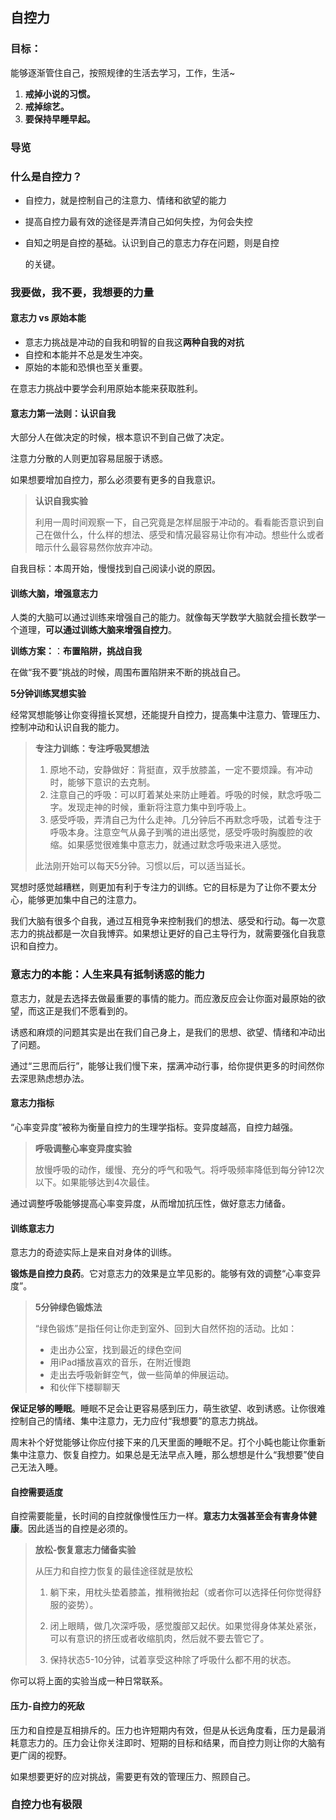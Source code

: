 ## 自控力

### 目标：

能够逐渐管住自己，按照规律的生活去学习，工作，生活~

1. **戒掉小说的习惯。**
2. **戒掉综艺。**
3. **要保持早睡早起。**

### 导览

### 什么是自控力？

* 自控力，就是控制自己的注意力、情绪和欲望的能力

* 提高自控力最有效的途径是弄清自己如何失控，为何会失控

- 自知之明是自控的基础。认识到自己的意志力存在问题，则是自控 

  的关键。

### 我要做，我不要，我想要的力量

#### 意志力 vs 原始本能

* 意志力挑战是冲动的自我和明智的自我这**两种自我的对抗**
* 自控和本能并不总是发生冲突。
* 原始的本能和恐惧也至关重要。

在意志力挑战中要学会利用原始本能来获取胜利。

#### 意志力第一法则：认识自我

大部分人在做决定的时候，根本意识不到自己做了决定。

注意力分散的人则更加容易屈服于诱惑。

如果想要增加自控力，那么必须要有更多的自我意识。

> **认识自我实验**
>
> 利用一周时间观察一下，自己究竟是怎样屈服于冲动的。看看能否意识到自己在做什么，什么样的想法、感受和情况最容易让你有冲动。想些什么或者暗示什么最容易然你放弃冲动。
>

自我目标：本周开始，慢慢找到自己阅读小说的原因。

#### 训练大脑，增强意志力

人类的大脑可以通过训练来增强自己的能力。就像每天学数学大脑就会擅长数学一个道理，**可以通过训练大脑来增强自控力**。

**训练方案：**：**布置陷阱，挑战自我**

在做“我不要”挑战的时候，周围布置陷阱来不断的挑战自己。

**5分钟训练冥想实验**

经常冥想能够让你变得擅长冥想，还能提升自控力，提高集中注意力、管理压力、控制冲动和认识自我的能力。



> **专注力训练：专注呼吸冥想法**
>
> 1. 原地不动，安静做好：背挺直，双手放膝盖，一定不要烦躁。有冲动时，能够下意识的去克制。
>2. 注意自己的呼吸：可以盯着某处来防止睡着。呼吸的时候，默念呼吸二字。发现走神的时候，重新将注意力集中到呼吸上。
> 3. 感受呼吸，弄清自己为什么走神。几分钟后不再默念呼吸，试着专注于呼吸本身。注意空气从鼻子到嘴的进出感觉，感受呼吸时胸腹腔的收缩。如果感觉很难集中意志力，就通过默念呼吸来进入感觉。
> 
> 此法刚开始可以每天5分钟。习惯以后，可以适当延长。

冥想时感觉越糟糕，则更加有利于专注力的训练。它的目标是为了让你不要太分心，能够更加集中自己的注意力。

我们大脑有很多个自我，通过互相竞争来控制我们的想法、感受和行动。每一次意志力的挑战都是一次自我博弈。如果想让更好的自己主导行为，就需要强化自我意识和自控力。

### 意志力的本能：人生来具有抵制诱惑的能力

意志力，就是去选择去做最重要的事情的能力。而应激反应会让你面对最原始的欲望，而这正是我们不愿看到的。

诱惑和麻烦的问题其实是出在我们自己身上，是我们的思想、欲望、情绪和冲动出了问题。

通过“三思而后行”，能够让我们慢下来，摆满冲动行事，给你提供更多的时间然你去深思熟虑想办法。

#### 意志力指标

“心率变异度”被称为衡量自控力的生理学指标。变异度越高，自控力越强。

> **呼吸调整心率变异度实验**
>
> 放慢呼吸的动作，缓慢、充分的呼气和吸气。将呼吸频率降低到每分钟12次以下。如果能够达到4次最佳。

通过调整呼吸能够提高心率变异度，从而增加抗压性，做好意志力储备。

#### 训练意志力

意志力的奇迹实际上是来自对身体的训练。

**锻炼是自控力良药**。它对意志力的效果是立竿见影的。能够有效的调整“心率变异度”。



> **5分钟绿色锻炼法**
>
> “绿色锻炼”是指任何让你走到室外、回到大自然怀抱的活动。比如：
>
> * 走出办公室，找到最近的绿色空间
> * 用iPad播放喜欢的音乐，在附近慢跑
> * 走出去呼吸新鲜空气，做一些简单的伸展运动。
> * 和伙伴下楼聊聊天

**保证足够的睡眠**。睡眠不足会让更容易感到压力，萌生欲望、收到诱惑。让你很难控制自己的情绪、集中注意力，无力应付“我想要”的意志力挑战。

周末补个好觉能够让你应付接下来的几天里面的睡眠不足。打个小盹也能让你重新集中注意力、恢复自控力。如果总是无法早点入睡，那么想想是什么“我想要”使自己无法入睡。

#### 自控需要适度

自控需要能量，长时间的自控就像慢性压力一样。**意志力太强甚至会有害身体健康**。因此适当的自控是必须的。

>**放松-恢复意志力储备实验**
>
>从压力和自控力恢复的最佳途径就是放松
>
>1. 躺下来，用枕头垫着膝盖，推稍微抬起（或者你可以选择任何你觉得舒服的姿势）。
>
>2. 闭上眼睛，做几次深呼吸，感觉腹部又起伏。如果觉得身体某处紧张，可以有意识的挤压或者收缩肌肉，然后就不要去管它了。
>3. 保持状态5-10分钟，试着享受这种除了呼吸什么都不用的状态。

你可以将上面的实验当成一种日常联系。

#### 压力-自控力的死敌

压力和自控是互相排斥的。压力也许短期内有效，但是从长远角度看，压力是最消耗意志力的。压力会让你关注即时、短期的目标和结果，而自控力则让你的大脑有更广阔的视野。

如果想要更好的应对挑战，需要更有效的管理压力、照顾自己。

### 自控力也有极限